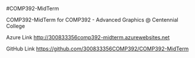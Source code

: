 #COMP392-MidTerm

COMP392-MidTerm for COMP392 - Advanced Graphics @ Centennial College

Azure Link
http://300833356comp392-midterm.azurewebsites.net

GitHub Link
https://github.com/300833356COMP392/COMP392-MidTerm
